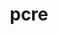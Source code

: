 ---
title: "pcre"
layout: cache
categories: [package, v0.18.1]
meta: {"versions": ["8.45"], "compilers": ["gcc@=7.3.1", "gcc@=7.5.0"], "oss": ["amzn2", "ubuntu18.04"], "platforms": ["linux"], "targets": ["aarch64", "graviton2", "x86_64", "x86_64_v3", "x86_64_v4"], "stacks": ["aws-ahug", "aws-ahug-aarch64", "aws-isc", "aws-isc-aarch64", "data-vis-sdk", "e4s", "radiuss", "root", "tutorial"], "num_specs": 5, "num_specs_by_stack": {"tutorial": 1, "radiuss": 1, "data-vis-sdk": 1, "root": 5, "e4s": 1, "aws-isc": 2, "aws-ahug": 2, "aws-isc-aarch64": 2, "aws-ahug-aarch64": 2}}
spec_details: [{"hash": "fjffevr4vbopxg4x747odfgmh3py4awh", "compiler": "gcc@=7.5.0", "versions": ["8.45"], "os": "ubuntu18.04", "platform": "linux", "target": "x86_64", "variants": ["~jit", "+multibyte", "+utf"], "stacks": ["tutorial", "radiuss", "data-vis-sdk", "root", "e4s"], "size": "-", "tarball": "https://binaries.spack.io/v0.18.1/build_cache/linux-ubuntu18.04-x86_64/gcc-7.5.0/pcre-8.45/linux-ubuntu18.04-x86_64-gcc-7.5.0-pcre-8.45-fjffevr4vbopxg4x747odfgmh3py4awh.spack"}, {"hash": "s2otxkw7s3fjfhaiuzt4rxlkg2ionugq", "compiler": "gcc@=7.3.1", "versions": ["8.45"], "os": "amzn2", "platform": "linux", "target": "x86_64_v4", "variants": ["~jit", "+multibyte", "+utf"], "stacks": ["aws-isc", "root", "aws-ahug"], "size": "-", "tarball": "https://binaries.spack.io/v0.18.1/build_cache/linux-amzn2-x86_64_v4/gcc-7.3.1/pcre-8.45/linux-amzn2-x86_64_v4-gcc-7.3.1-pcre-8.45-s2otxkw7s3fjfhaiuzt4rxlkg2ionugq.spack"}, {"hash": "nj4zjpl7tkxzw6kulcd6aodh6n43ojbs", "compiler": "gcc@=7.3.1", "versions": ["8.45"], "os": "amzn2", "platform": "linux", "target": "aarch64", "variants": ["~jit", "+multibyte", "+utf"], "stacks": ["aws-isc-aarch64", "root", "aws-ahug-aarch64"], "size": "-", "tarball": "https://binaries.spack.io/v0.18.1/build_cache/linux-amzn2-aarch64/gcc-7.3.1/pcre-8.45/linux-amzn2-aarch64-gcc-7.3.1-pcre-8.45-nj4zjpl7tkxzw6kulcd6aodh6n43ojbs.spack"}, {"hash": "pajnvlxacf45ktlvzx4gamkl7kbeiggi", "compiler": "gcc@=7.3.1", "versions": ["8.45"], "os": "amzn2", "platform": "linux", "target": "graviton2", "variants": ["~jit", "+multibyte", "+utf"], "stacks": ["aws-isc-aarch64", "root", "aws-ahug-aarch64"], "size": "-", "tarball": "https://binaries.spack.io/v0.18.1/build_cache/linux-amzn2-graviton2/gcc-7.3.1/pcre-8.45/linux-amzn2-graviton2-gcc-7.3.1-pcre-8.45-pajnvlxacf45ktlvzx4gamkl7kbeiggi.spack"}, {"hash": "mo6ud4ldihmqrbyawuj7r5swr4rzap6s", "compiler": "gcc@=7.3.1", "versions": ["8.45"], "os": "amzn2", "platform": "linux", "target": "x86_64_v3", "variants": ["~jit", "+multibyte", "+utf"], "stacks": ["aws-isc", "root", "aws-ahug"], "size": "-", "tarball": "https://binaries.spack.io/v0.18.1/build_cache/linux-amzn2-x86_64_v3/gcc-7.3.1/pcre-8.45/linux-amzn2-x86_64_v3-gcc-7.3.1-pcre-8.45-mo6ud4ldihmqrbyawuj7r5swr4rzap6s.spack"}]
---